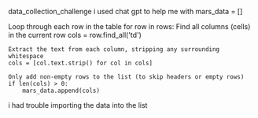 data_collection_challenge
i used chat gpt to help me with
mars_data = []

 Loop through each row in the table
for row in rows:
    Find all columns (cells) in the current row
    cols = row.find_all('td')
    
    Extract the text from each column, stripping any surrounding whitespace
    cols = [col.text.strip() for col in cols]
    
    Only add non-empty rows to the list (to skip headers or empty rows)
    if len(cols) > 0:
        mars_data.append(cols)

i had trouble importing the data into the list
